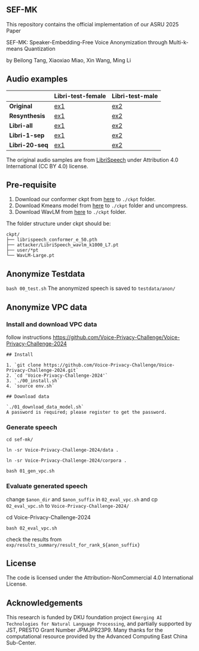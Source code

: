 ## SEF-MK

This repository contains the official implementation of our ASRU 2025 Paper

 SEF-MK: Speaker-Embedding-Free Voice Anonymization through Multi-k-means Quantization

by Beilong Tang, Xiaoxiao Miao, Xin Wang, Ming Li


## Audio examples

|               | Libri-test-female                                                                 | Libri-test-male                                                                  |
|---------------|----------------------------------------------------------------------------------|---------------------------------------------------------------------------------|
| **Original**  | [ex1](https://github.com/user-attachments/assets/f44ab999-fd60-4f3e-b678-1b31d365f6aa) | [ex2](https://github.com/user-attachments/assets/b5b252b1-cbd9-41d4-874f-3c6099a6594c) |
| **Resynthesis** | [ex1](https://github.com/user-attachments/assets/4873a7ea-5021-4bc4-88c7-ffd5ea570a19) | [ex2](https://github.com/user-attachments/assets/945bee45-8fb7-4e9c-bb63-02e7dac6b379) |
| **Libri-all** | [ex1](https://github.com/user-attachments/assets/2848fe92-987b-4437-a5c1-1198ba66fba9) | [ex2](https://github.com/user-attachments/assets/acdd0525-fad7-4d1e-9051-e5e08e92c79e) |
| **Libri-1-sep** | [ex1](https://github.com/user-attachments/assets/ff70f64f-3be1-4097-ac11-fa3a454d09d1) | [ex2](https://github.com/user-attachments/assets/c2225b1f-1487-4767-956e-dddc6f04de08) |
| **Libri-20-seq** | [ex1](https://github.com/user-attachments/assets/43480a53-8a3a-49ba-943e-b6cecd51e3a6) | [ex2](https://github.com/user-attachments/assets/28979a4f-d083-42ec-b1a2-6fdb89c52817)  |

The original audio samples are from [LibriSpeech](https://www.openslr.org/12) under Attribution 4.0 International (CC BY 4.0) license.


## Pre-requisite

1. Download our conformer ckpt from [here](https://drive.google.com/file/d/1E9NDTnsQp73bHu1Xn8-aTdPDqq1w0K5x/view?usp=sharing) to `./ckpt` folder.
2. Download Kmeans model from [here](https://drive.google.com/file/d/1pQx_nFZ-Y7v7B_NCGAheAyJ9UNzhyNda/view?usp=sharing) to `./ckpt` folder and uncompress.
3. Download WavLM from [here](https://drive.google.com/file/d/12-cB34qCTvByWT-QtOcZaqwwO21FLSqU/view) to `./ckpt` folder.

The folder structure under ckpt should be:
```
ckpt/
├── librispeech_conformer_e_50.pth
├── attacker/LibriSpeech_wavlm_k1000_L7.pt
├── user/*pt
└── WavLM-Large.pt
```

## Anonymize Testdata
 
```bash 00_test.sh```
The anonymized speech is saved to `testdata/anon/`


## Anonymize VPC data
### Install and download VPC data

follow instructions https://github.com/Voice-Privacy-Challenge/Voice-Privacy-Challenge-2024 
```
## Install

1. `git clone https://github.com/Voice-Privacy-Challenge/Voice-Privacy-Challenge-2024.git`
2. `cd 'Voice-Privacy-Challenge-2024'`
3. `./00_install.sh`
4. `source env.sh`

## Download data

`./01_download_data_model.sh` 
A password is required; please register to get the password.  
```



### Generate speech
`cd sef-mk/`

`ln -sr Voice-Privacy-Challenge-2024/data .`

`ln -sr Voice-Privacy-Challenge-2024/corpora .`

```shell
bash 01_gen_vpc.sh
```


### Evaluate generated speech

change `$anon_dir` and `$anon_suffix` in `02_eval_vpc.sh` and
cp `02_eval_vpc.sh` to `Voice-Privacy-Challenge-2024/`

cd Voice-Privacy-Challenge-2024

```shell
bash 02_eval_vpc.sh
```

check the results from `exp/results_summary/result_for_rank_${anon_suffix}`

## License

The code is licensed under the Attribution-NonCommercial 4.0 International License.

## Acknowledgements
This research is funded by DKU foundation project ``Emerging AI Technologies for Natural Language Processing``, and partially supported by JST, PRESTO Grant Number JPMJPR23P9. Many thanks for the computational resource provided by the Advanced Computing East China Sub-Center.
